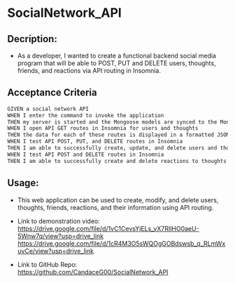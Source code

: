 # SocialNetwork_API

## Decription: 

* As a developer, I wanted to create a functional backend social media program that will be able to POST, PUT and DELETE users, thoughts, friends, and reactions via API routing in Insomnia.

## Acceptance Criteria

```md
GIVEN a social network API
WHEN I enter the command to invoke the application
THEN my server is started and the Mongoose models are synced to the MongoDB database
WHEN I open API GET routes in Insomnia for users and thoughts
THEN the data for each of these routes is displayed in a formatted JSON
WHEN I test API POST, PUT, and DELETE routes in Insomnia
THEN I am able to successfully create, update, and delete users and thoughts in my database
WHEN I test API POST and DELETE routes in Insomnia
THEN I am able to successfully create and delete reactions to thoughts and add and remove friends to a user’s friend list
```

## Usage:

* This web application can be used to create, modify, and delete users, thoughts, friends, reactions, and their information using API routing.

* Link to demonstration video:
https://drive.google.com/file/d/1vC1CevsYjELs_vX7RIlHO0aeU-5Wnw7q/view?usp=drive_link
https://drive.google.com/file/d/1cR4M3O5sWQOgGOBdswsb_q_RLmWxuvCe/view?usp=drive_link

* Link to GitHub Repo: https://github.com/CandaceG00/SocialNetwork_API
